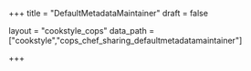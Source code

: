 +++
title = "DefaultMetadataMaintainer"
draft = false

layout = "cookstyle_cops"
data_path = ["cookstyle","cops_chef_sharing_defaultmetadatamaintainer"]

+++

<!-- The content of this page is automatically generated from the
cops_chef_sharing_defaultmetadatamaintainer.yml file in github.com/chef/cookstyle/blob/main/docs-chef-io/data/cookstyle/. -->

